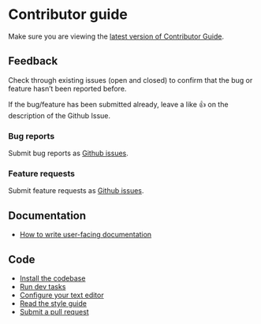 # Contributor guide

Make sure you are viewing the [latest version of Contributor Guide](https://tamr-client.readthedocs.io/en/latest/contributor-guide.html).

## Feedback

Check through existing issues (open and closed) to confirm that the bug or feature hasn’t been reported before.

If the bug/feature has been submitted already, leave a like 👍 on the description of the Github Issue.

### Bug reports
Submit bug reports as [Github issues](https://github.com/Datatamer/tamr-client/issues/new/choose).

### Feature requests
Submit feature requests as [Github issues](https://github.com/Datatamer/tamr-client/issues/new/choose).

## Documentation

* [How to write user-facing documentation](contributor-guide/how-to-write-docs)

## Code
* [Install the codebase](contributor-guide/install)
* [Run dev tasks](contributor-guide/dev-tasks)
* [Configure your text editor](contributor-guide/text-editor)
* [Read the style guide](contributor-guide/style-guide)
* [Submit a pull request](contributor-guide/pull-request)
